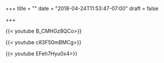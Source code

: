 +++
title = ""
date = "2018-04-24T11:53:47-07:00"
draft = false

+++

{{< youtube B_CMHGz8QCo>}}

{{< youtube c83F50mBMCg>}}

{{< youtube EFeh7Hyu0x4>}}

